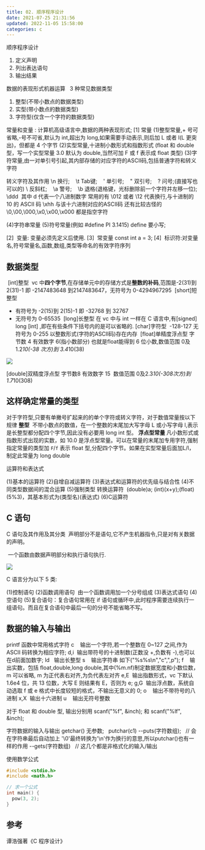 ```yaml
---
title: 02. 顺序程序设计
date: 2021-07-25 21:31:56
updated: 2022-11-05 15:58:00
categories: c
---
```


顺序程序设计

1. 定义声明
1. 列出表达语句
1. 输出结果

数据的表现形式机器运算  
3 种常见数据类型

1. 整型(不带小数点的数据类型)
1. 实型(带小数点的数据类型)
1. 字符型(仅含一个字符的数据类型)

常量和变量 :
计算机高级语言中,数据的两种表现形式;
[1] 常量
(1)整型常量,+ 号可省略,-号不可省,默认为 int,超出为 long,如果需要手动表示,则后加 L 或者 l(L 更突出)，但都是 4 个字节
(2)实型常量,十进制小数形式和指数形式 (float 和 double 型，写一个实型常量 3.0 默认为 double,当然可加 F 或 f 表示成 float 类型)
(3)字符常量,由一对单引号引起,其内部存储的对应字符的ASCII码,包括普通字符和转义字符

转义字符及其作用
\n 换行;    \t Tab键;    \' 单引号;    \" 双引号;    \? 问号;(直接写也可以的)
\\ 反斜杠;    \a 警号;    \b 退格(退格键，光标删除前一个字符并左移一位);
\ddd  其中 d 代表一个八进制数字 常用的有 \012 或者 \12 代表换行,与十进制的 10 的 ASCII 码
\xhh 与该十六进制对应的ASCII码
还有比较古怪的 \0,\00,\000,\x0,\x00,\x000 都是指空字符

(4)字符串常量
(5)符号常量(例如 #define PI 3.1415) define 要小写;

[2]  变量: 变量必须先定义后使用.
[3]  常变量 const int a = 3;
[4]  标识符:对变量名,符号常量名,函数,数组,类型等命名的有效字符序列  

## 数据类型  

 [int]整型  vc 中**四个字节**,在存储单元中的存储方式是**整数的补码**,范围是-2(31)到2(31)-1 即 -2147483648 到2147483647，无符号为 0-4294967295
 [short]短整型

* 有符号为 -2(15)到 2(15)-1 即 -32768 到 32767
* 无符号为 0-65535
 [long]长整型 在 vc 中与 int 一样在 C 语言中,有[signed] long [int] ,即在有些条件下括号内的是可以省略的.
[char]字符型  -128-127 无符号为 0-255 以整数形式(字符的ASCII码)存在内存
 [float]单精度浮点型 字节数 4 有效数字 6(指小数部分) 也就是float能得到 6 位小数,数值范围 0及1.2*10(-38 次方)到 3.4*10(38)

![](https://upload-images.jianshu.io/upload_images/1662509-cb196b605cbe742f.png?imageMogr2/auto-orient/strip%7CimageView2/2/w/1240)

[double]双精度浮点型 字节数8 有效数字 15  数值范围 0及2.3*10(-308次方)到 1.7*10(308)

## 这样确定常量的类型

对于字符型,只要有单撇号扩起来的的单个字符或转义字符，对于数值常量按以下规律
**整型**  不带小数点的数值，在一个整数的末尾加大写字母 L 或小写字母 l,表示是长整型都分配四个字节,因此没有必要用 long int 型。
**浮点型常量** 凡小数形式或指数形式出现的实数，如 10.0 是浮点型常量。可以在常量的末尾加专用字符,强制指定常量的类型加 `F`/`f` 表示 float 型,分配四个字节。如果在实型常量后面加L/l，制定此常量为 long double

运算符和表达式

(1)基本的运算符
(2)自增自减运算符
(3)表达式和运算符的优先级与结合性
(4)不同类型数据间的混合运算
(5)强制类型 转换运算符
 (double)a; (int)(x+y);(float)(5%3)，其基本形式为(类型名)(表达式)
(6)C运算符

## C 语句

C 语句及其作用及其分类  声明部分不是语句,它不产生机器指令,只是对有关数据的声明。

 一个函数由数据声明部分和执行语句执行.

![](https://upload-images.jianshu.io/upload_images/1662509-6aa6bb6d57d533db.png?imageMogr2/auto-orient/strip%7CimageView2/2/w/1240)

C 语言分为以下 5 类:

(1)控制语句
(2)函数调用语句  由一个函数调用加一个分号组成
(3)表达式语句
(4)空语句
(5)复合语句：复合语句常用在 if 语句或循环中,此时程序需要连续执行一组语句。而且在复合语句中最后一句的分号不能省略不写。

## 数据的输入与输出

printf 函数中常用格式字符
c    输出一个字符,若一个整数在 0~127 之间,作为 ASCII 码转换为相应字符;
d,i  输出带符号的十进制数(正数没 +,负数有 -),也可以在d前面加数字;
ld   输出长整型
s    输出字符串 如下("%s%s\n","c",",p");
f    输出实数，包括 float,double,long double,其中(%m.nf)制定数据宽度和小数位数，m 可以省略, m 为正代表右对齐,为负代表左对齐
e,E  输出指数形式，vc 下默认 1.6e4 位，共 13 位数，大写 E 则结果有 E，否则为 e;
g,G  输出浮点数，系统自动选取 f 或 e 格式中长度较短的格式，不输出无意义的 0;
o    输出不带符号的八进制
x,X  输出十六进制
u    输出无符号整数

对于 float 和 double 型, 输出分别用 scanf("%f", &inch); 和 scanf("%lf", &inch);

字符数据的输入与输出
getchar() 无参数;   putchar(c1)
--puts(字符数组);   // 会在字符串最后自动加上 '\0'最终转换为'\n'作为换行的意思,所以putchar()也有一样的作用
--gets(字符数组)  
// 这几个都是非格式化的输入/输出

使用数学公式

```c
#include <stdio.h>  
#include <math.h>

// 求一个公式
int main() {
  pow(3, 2);
}
```

## 参考

谭浩强著《C 程序设计》
